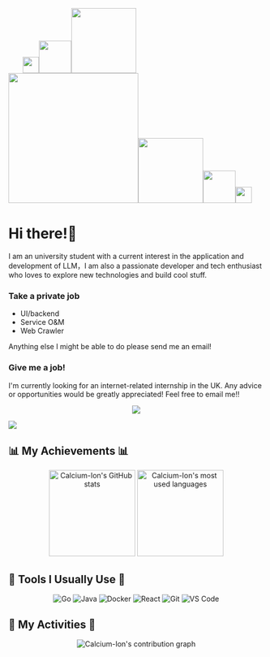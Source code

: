 <img src="https://github.githubassets.com/images/mona-whisper.gif" width="4px"><img src="https://github.githubassets.com/images/mona-whisper.gif" width="8px"><img src="https://github.githubassets.com/images/mona-whisper.gif" width="16px"><img src="https://github.githubassets.com/images/mona-whisper.gif" width="32px"><img src="https://github.githubassets.com/images/mona-whisper.gif" width="64px"><img src="https://github.githubassets.com/images/mona-whisper.gif" width="128px"><img src="https://github.githubassets.com/images/mona-whisper.gif" width="256px"><img src="https://github.githubassets.com/images/mona-whisper.gif" width="128px"><img src="https://github.githubassets.com/images/mona-whisper.gif" width="64px"><img src="https://github.githubassets.com/images/mona-whisper.gif" width="32px"><img src="https://github.githubassets.com/images/mona-whisper.gif" width="16px"><img src="https://github.githubassets.com/images/mona-whisper.gif" width="8px"><img src="https://github.githubassets.com/images/mona-whisper.gif" width="4px">
<a name="readme-top"></a>
# Hi there!👋
I am an university student with a current interest in the application and development of LLM，I am also a passionate developer and tech enthusiast who loves to explore new technologies and build cool stuff.

### Take a private job
- UI/backend
- Service O&M
- Web Crawler
  
Anything else I might be able to do please send me an email!

### Give me a job!
I'm currently looking for an internet-related internship in the UK. Any advice or opportunities would be greatly appreciated!
Feel free to email me!!

<p align="center">
  <a href="https://skillicons.dev">
    <img src="https://skillicons.dev/icons?i=apple,azure,bash,bun,cpp,c,git,fastapi,nextjs,docker,anaconda,linux,py,ubuntu,go" />
  </a>
</p>


<img src="![image](https://github.com/user-attachments/assets/a20361f1-6047-48a7-aeda-5256589c3104)" />

## 📊 My Achievements 📊

<div align="center">
  <picture>
    <source 
      srcset="https://github-readme-stats.vercel.app/api?username=binaryyuki&show_icons=true&theme=radical&hide_border=true&count_private=true&bg_color=0D1117&title_color=FF6AC2&text_color=FFFFFF&icon_color=FF6AC2"
      media="(prefers-color-scheme: dark)"
    />
    <source
      srcset="https://github-readme-stats.vercel.app/api?username=binaryyuki&show_icons=true&theme=buefy&hide_border=true&count_private=true&title_color=FF6AC2&icon_color=FF6AC2"
      media="(prefers-color-scheme: light), (prefers-color-scheme: no-preference)"
    />
    <img src="https://github-readme-stats.vercel.app/api?username=binaryyuki&show_icons=true&theme=buefy&hide_border=true&count_private=true&title_color=FF6AC2&icon_color=FF6AC2" alt="Calcium-Ion's GitHub stats" height="170em" />
  </picture>
  
  <picture>
    <source 
      srcset="https://github-readme-stats.vercel.app/api/top-langs/?username=binaryyuki&layout=compact&theme=radical&hide_border=true&hide=html,css&bg_color=0D1117&title_color=FF6AC2&text_color=FFFFFF"
      media="(prefers-color-scheme: dark)"
    />
    <source
      srcset="https://github-readme-stats.vercel.app/api/top-langs/?username=binaryyuki&layout=compact&theme=buefy&hide_border=true&hide=html,css&title_color=FF6AC2"
      media="(prefers-color-scheme: light), (prefers-color-scheme: no-preference)"
    />
    <img src="https://github-readme-stats.vercel.app/api/top-langs/?username=binaryyuki&layout=compact&theme=buefy&hide_border=true&hide=html,css&title_color=FF6AC2" alt="Calcium-Ion's most used languages" height="170em" />
  </picture>
</div>


## 🧸 Tools I Usually Use 🧸

<div align="center">
  
![Go](https://img.shields.io/badge/-Go-00ADD8?style=for-the-badge&logo=go&logoColor=white)
![Java](https://img.shields.io/badge/-Java-007396?style=for-the-badge&logo=java&logoColor=white)
![Docker](https://img.shields.io/badge/-Docker-2496ED?style=for-the-badge&logo=docker&logoColor=white)
![React](https://img.shields.io/badge/-React-61DAFB?style=for-the-badge&logo=react&logoColor=black)
![Git](https://img.shields.io/badge/-Git-F05032?style=for-the-badge&logo=git&logoColor=white)
![VS Code](https://img.shields.io/badge/-VS%20Code-007ACC?style=for-the-badge&logo=visual-studio-code&logoColor=white)

</div>

## 🌈 My Activities 🌈

<div align="center">
  <picture>
    <source 
      srcset="https://github-readme-activity-graph.vercel.app/graph?username=binaryyuki&theme=tokyo-night&hide_border=true&bg_color=0D1117&line=FF6AC2&point=FFFFFF&color=FFFFFF"
      media="(prefers-color-scheme: dark)"
    />
    <source
      srcset="https://github-readme-activity-graph.vercel.app/graph?username=binaryyuki&theme=minimal&hide_border=true&color=FF6AC2&line=FF6AC2&point=FF6AC2"
      media="(prefers-color-scheme: light), (prefers-color-scheme: no-preference)"
    />
    <img src="https://github-readme-activity-graph.vercel.app/graph?username=binaryyuki&theme=minimal&hide_border=true&color=FF6AC2&line=FF6AC2&point=FF6AC2" alt="Calcium-Ion's contribution graph" />
  </picture>
</div>


<!-- <span><img src="https://github-readme-streak-stats.herokuapp.com/?user=binaryYuki&theme=react" alt="binaryYuki" width=49.8% /></span>/>


<!-- LINK GROUP -->
[github-link]: https://github.com/lobehub
[github-star]: https://img.shields.io/github/stars/lobehub?color=ffcb47&labelColor=black&style=flat-square&logo=github
[vercel-link]: https://chat.tzpro.xyz
[vercel-shield]: https://img.shields.io/website?down_message=offline&label=chatbot&labelColor=black&logo=vercel&style=flat-square&up_message=online&url=https%3A%2F%2Fchat.tzpro.xyz

<!-- ![Anurag's GitHub stats](https://github-readme-stats.vercel.app/api?username=binaryyuki&count_private=true&theme=radical) -->

